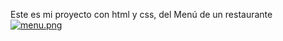 Este es mi proyecto con html y css, del Menú de un restaurante
[![menu.png](https://i.postimg.cc/HkxdHsM3/menu.png)](https://postimg.cc/7fppn4mT)
